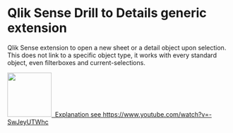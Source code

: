 # Qlik Sense Drill to Details generic extension

Qlik Sense extension to open a new sheet or a detail object upon selection. This does not link to a specific object type, it works with every standard object, even filterboxes and current-selections. 

<a href="https://www.youtube.com/watch?v=dhQowB_Q9xU"><img src="https://upload.wikimedia.org/wikipedia/commons/thumb/b/b8/YouTube_Logo_2017.svg/200px-YouTube_Logo_2017.svg.png" width="100"/> &nbsp;Explanation see https://www.youtube.com/watch?v=-SwJeyUTWhc
